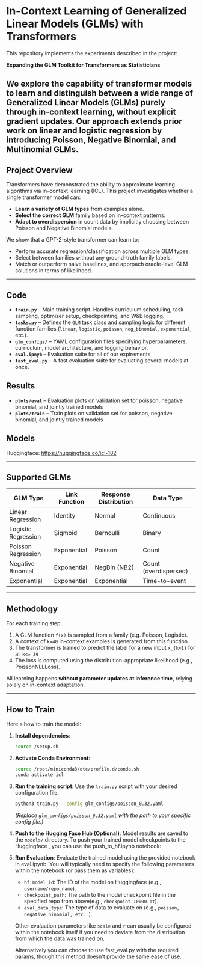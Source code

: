 # In-Context Learning of Generalized Linear Models (GLMs) with Transformers

This repository implements the experiments described in the project:

**Expanding the GLM Toolkit for Transformers as Statisticians**  

We explore the capability of transformer models to learn and distinguish between a wide range of **Generalized Linear Models (GLMs)** purely through **in-context learning**, without explicit gradient updates. Our approach extends prior work on linear and logistic regression by introducing **Poisson**, **Negative Binomial**, and **Multinomial** GLMs.
---

## Project Overview

Transformers have demonstrated the ability to approximate learning algorithms via in-context learning (ICL). This project investigates whether a single transformer model can:

- **Learn a variety of GLM types** from examples alone.
- **Select the correct GLM** family based on in-context patterns.
- **Adapt to overdispersion** in count data by implicitly choosing between Poisson and Negative Binomial models.

We show that a GPT-2-style transformer can learn to:
- Perform accurate regression/classification across multiple GLM types.
- Select between families without any ground-truth family labels.
- Match or outperform naive baselines, and approach oracle-level GLM solutions in terms of likelihood.

---

## Code 

- **`train.py`** – Main training script. Handles curriculum scheduling, task sampling, optimizer setup, checkpointing, and W&B logging.
- **`tasks.py`** – Defines the `GLM` task class and sampling logic for different function families (`linear`, `logistic`, `poisson`, `neg_binomial`, `exponential`, etc.).
- **`glm_configs/`** – YAML configuration files specifying hyperparameters, curriculum, model architecture, and logging behavior.
- **`eval.ipnyb`** – Evaluation suite for all of our expirements
- **`fast_eval.py`** – A fast evaluation suite for evaluating several models at once. 

## Results
- **`plots/eval`** – Evaluation plots on validation set for poisson, negative binomial, and jointly trained models
- **`plots/train`** – Train plots on validation set for poisson, negative binomial, and jointly trained models

## Models

Huggingface: https://huggingface.co/icl-182

---

## Supported GLMs

| GLM Type           | Link Function        | Response Distribution | Data Type     |
|--------------------|----------------------|------------------------|---------------|
| Linear Regression   | Identity              | Normal                 | Continuous    |
| Logistic Regression | Sigmoid               | Bernoulli              | Binary        |
| Poisson Regression  | Exponential           | Poisson                | Count         |
| Negative Binomial   | Exponential           | NegBin (NB2)           | Count (overdispersed) |
| Exponential         | Exponential           | Exponential            | Time-to-event |

---

## Methodology

For each training step:
1. A GLM function `f(x)` is sampled from a family (e.g. Poisson, Logistic).
2. A context of `k=40` in-context examples is generated from this function.
3. The transformer is trained to predict the label for a new input `x_{k+1}` for all `k<= 39`
4. The loss is computed using the distribution-appropriate likelihood (e.g., PoissonNLLLoss).

All learning happens **without parameter updates at inference time**, relying solely on in-context adaptation.

---

## How to Train

Here's how to train the model:

1.  **Install dependencies**:
    ```bash
    source /setup.sh
    ```

2.  **Activate Conda Environment**:
    ```bash
    source /root/miniconda3/etc/profile.d/conda.sh
    conda activate icl
    ```

3.  **Run the training script**:
    Use the `train.py` script with your desired configuration file.
    ```bash
    python3 train.py --config glm_configs/poisson_0.32.yaml
    ```
    *(Replace `glm_configs/poisson_0.32.yaml` with the path to your specific config file.)*

4.  **Push to the Hugging Face Hub (Optional)**:
    Model results are saved to the `models/` directory. To push your trained model checkpoints to the Huggingface , you can use the push_to_hf.ipynb notebook:

5.  **Run Evaluation**:
    Evaluate the trained model using the provided notebook in eval.ipynb. 
    You will typically need to specify the following parameters within the notebook (or pass them as variables):
    * `hf_model_id`: The ID of the model on Huggingface (e.g., `username/repo_name`).
    * `checkpoint_path`: The path to the model checkpoint file in the specified repo from above(e.g., `checkpoint-10000.pt`).
    * `eval_data_type`: The type of data to evaluate on (e.g., `poisson, negative binomial, etc. `).

    Other evaluation parameters like `scale` and `r` can usually be configured within the notebook itself if you need to deviate from the distribution from which the data was trained on. 

    Alternatively you can choose to use fast_eval.py with the required params, though this method doesn't provide the same ease of use. 

